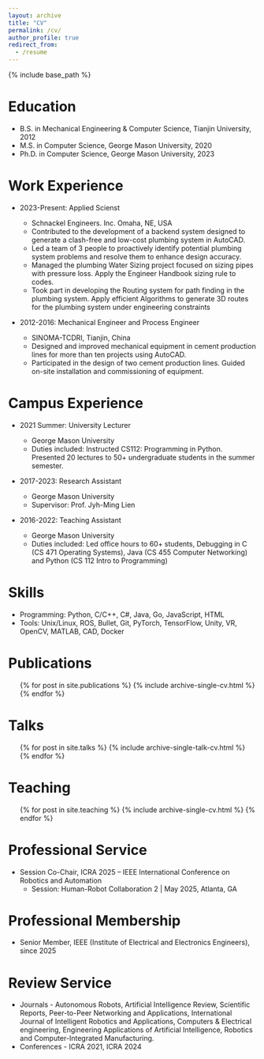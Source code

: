 ```yaml
---
layout: archive
title: "CV"
permalink: /cv/
author_profile: true
redirect_from:
  - /resume
---
```


{% include base_path %}

Education
======
* B.S. in Mechanical Engineering & Computer Science, Tianjin University, 2012
* M.S. in Computer Science, George Mason University, 2020
* Ph.D. in Computer Science, George Mason University, 2023 

Work Experience
======
* 2023-Present: Applied Scienst
  * Schnackel Engineers. Inc. Omaha, NE, USA
  * Contributed to the development of a backend system designed to generate a clash-free and low-cost plumbing system in AutoCAD.
  * Led a team of 3 people to proactively identify potential plumbing system problems and resolve them to enhance design accuracy.
  * Managed the plumbing Water Sizing project focused on sizing pipes with pressure loss. Apply the Engineer Handbook sizing rule to codes.
  * Took part in developing the Routing system for path finding in the plumbing system. Apply efficient Algorithms to generate 3D routes
for the plumbing system under engineering constraints

* 2012-2016: Mechanical Engineer and Process Engineer
  * SINOMA-TCDRI, Tianjin, China 
  * Designed and improved mechanical equipment in cement production lines for more than ten projects using AutoCAD.
  * Participated in the design of two cement production lines. Guided on-site installation and commissioning of equipment.


Campus Experience
======
* 2021 Summer: University Lecturer
  * George Mason University
  * Duties included: Instructed CS112: Programming in Python.  Presented 20 lectures to 50+ undergraduate students in the summer semester.

* 2017-2023: Research Assistant
  * George Mason University
  * Supervisor: Prof. Jyh-Ming Lien

* 2016-2022: Teaching Assistant
  * George Mason University
  * Duties included: Led office hours to 60+ students, Debugging in C (CS 471 Operating Systems), Java (CS 455 Computer Networking) and Python (CS 112 Intro to Programming)

  
Skills
======
* Programming: Python, C/C++, C#, Java, Go, JavaScript, HTML
* Tools: Unix/Linux, ROS, Bullet, Git, PyTorch, TensorFlow, Unity, VR, OpenCV, MATLAB, CAD, Docker

Publications
======
  <ul>{% for post in site.publications %}
    {% include archive-single-cv.html %}
  {% endfor %}</ul>
  
Talks
======
  <ul>{% for post in site.talks %}
    {% include archive-single-talk-cv.html %}
  {% endfor %}</ul>
  
Teaching
======
  <ul>{% for post in site.teaching %}
    {% include archive-single-cv.html %}
  {% endfor %}</ul>

Professional Service
======
* Session Co-Chair, ICRA 2025 – IEEE International Conference on Robotics and Automation 
  * Session: Human-Robot Collaboration 2 | May 2025, Atlanta, GA

Professional Membership
======
* Senior Member, IEEE (Institute of Electrical and Electronics Engineers), since 2025

Review Service
======
* Journals - Autonomous Robots, Artificial Intelligence Review, Scientific Reports, Peer-to-Peer Networking and Applications, International Journal of Intelligent Robotics and Applications, Computers & Electrical engineering, Engineering Applications of Artificial Intelligence, Robotics and Computer-Integrated Manufacturing.
* Conferences - ICRA 2021, ICRA 2024


